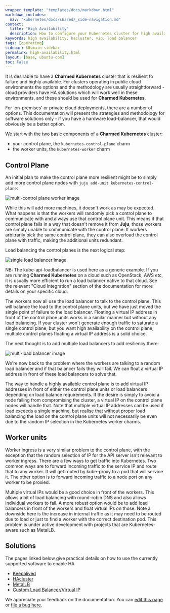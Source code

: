 ```yaml
---
wrapper_template: "templates/docs/markdown.html"
markdown_includes:
  nav: "kubernetes/docs/shared/_side-navigation.md"
context:
  title: "High Availability"
  description: How to configure your Kubernetes cluster for high availability.
keywords: high availability, hacluster, vip, load balancer
tags: [operating]
sidebar: k8smain-sidebar
permalink: high-availability.html
layout: [base, ubuntu-com]
toc: False
---
```


It is desirable to have a **Charmed Kubernetes** cluster that is resilient to
failure and highly available. For clusters operating in public cloud
environments the options and the methodology are usually straightforward -
cloud providers have HA solutions which will work well in these environments,
and these should be used for **Charmed Kubernetes**.

For 'on-premises' or private cloud deployments, there are a number of options.
This documentation will present the strategies and methodology for software
solutions only - if you have a hardware load-balancer, that would obviously be
a better option.

 We start with the two basic components of a **Charmed Kubernetes** cluster:

 - your control plane, the `kubernetes-control-plane` charm
 - the worker units, the `kubernetes-worker` charm

## Control Plane

An initial plan to make the control plane more resilient might be to simply add more
control plane nodes with  `juju add-unit kubernetes-control-plane`:

![multi-control plane worker image][img-multi-control-plane]

While this will add more machines, it doesn't work as may be expected. What
happens is that the workers will randomly pick a control plane to communicate with and
always use that control plane unit. This means if that control plane fails in a way that
doesn't remove it from **Juju**, those workers are simply unable to communicate
with the control plane. If workers arbitrarily pick the same control plane, they can
also overload the control plane with traffic, making the additional units redundant.

Load balancing the control planes is the next logical step:

![single load balancer image][img-single-load-balancer]

NB: The kube-api-loadbalancer is used here as a generic example. If you are
running **Charmed Kubernetes** on a cloud such as OpenStack, AWS etc, it is
usually more efficient to run a load balancer native to that cloud. See the
relevant "Cloud Integration" section of the documentation for more details
on your specific cloud.

The workers now all use the load balancer to talk to the control plane. This
will balance the load to the control plane units, but we have just moved the single
point of failure to the load balancer. Floating a virtual IP address in front
of the control plane units works in a similar manner but without any load balancing.
If your cluster won't generate enough traffic to saturate a single control plane, but
you want high availability on the control plane, multiple control planes floating a
virtual IP address is a solid choice.

The next thought is to add multiple load balancers to add resiliency there:

![multi-load balancer image][img-multi-load-balancer]

We're now back to the problem where the workers are talking to a random load
balancer and if that balancer fails they will fail. We can float a virtual IP
address in front of these load balancers to solve that.

The way to handle a highly available control plane is to add virtual IP
addresses in front of either the control plane units or load balancers depending on
load balance requirements. If the desire is simply to avoid a node failing from
compromising the cluster, a virtual IP on the control plane nodes will handle that.
Note that multiple virtual IP addresses can be used if load exceeds a single
machine, but realise that without proper load balancing the load on the control plane
units will not necessarily be even due to the random IP selection in the
Kubernetes worker charms.

## Worker units

Worker ingress is a very similar problem to the control plane, with the
exception that the random selection of IP for the API server isn't relevant to
worker ingress. There are a few ways to get traffic into Kubernetes. Two common
ways are to forward incoming traffic to the service IP and route that to any
worker. It will get routed by kube-proxy to a pod that will service it. The
other option is to forward incoming traffic to a node port on any worker to be
proxied.

Multiple virtual IPs would be a good choice in front of the workers. This
allows a bit of load balancing with round-robin DNS and also allows individual
workers to fail. A more robust option would be to add load balancers in front
of the workers and float virtual IPs on those. Note a downside here is the
increase in internal traffic as it may need to be routed due to load or just to
find a worker with the correct destination pod. This problem is under active
development with projects that are Kubernetes-aware such as MetalLB.

## Solutions

The pages linked below give practical details on how to use the currently supported
software to enable HA

  - [Keepalived][keepalived]
  - [HAcluster][hacluster]
  - [MetalLB][metallb]
  - [Custom Load Balancer/Virtual IP][customlb]

<!-- IMAGES -->

[img-single-load-balancer]: https://assets.ubuntu.com/v1/e3e326fd-ha02.png
[img-multi-load-balancer]: https://assets.ubuntu.com/v1/2467ada2-ha03.png
[img-multi-control-plane]: https://assets.ubuntu.com/v1/eb998574-ha01.png

<!-- LINKS -->

[keepalived]: /kubernetes/docs/keepalived
[hacluster]: /kubernetes/docs/hacluster
[metallb]: /kubernetes/docs/metallb
[customlb]: /kubernetes/docs/custom-loadbalancer

<!-- FEEDBACK -->
<div class="p-notification--information">
  <div class="p-notification__content">
    <p class="p-notification__message">We appreciate your feedback on the documentation. You can
    <a href="https://github.com/charmed-kubernetes/kubernetes-docs/edit/main/pages/k8s/high-availability.md" >edit this page</a>
    or
    <a href="https://github.com/charmed-kubernetes/kubernetes-docs/issues/new" >file a bug here</a>.</p>
  </div>
</div>

